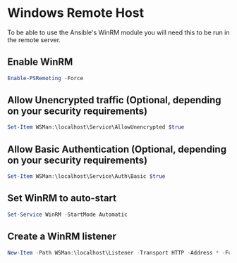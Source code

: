 # Windows Remote Host

To be able to use the Ansible's WinRM module you will need this to be run in the remote server.

## Enable WinRM

``` powershell
Enable-PSRemoting -Force
```

## Allow Unencrypted traffic (Optional, depending on your security requirements)

``` powershell
Set-Item WSMan:\localhost\Service\AllowUnencrypted $true
```

## Allow Basic Authentication (Optional, depending on your security requirements)

``` powershell
Set-Item WSMan:\localhost\Service\Auth\Basic $true
```

## Set WinRM to auto-start

``` powershell
Set-Service WinRM -StartMode Automatic
```

## Create a WinRM listener

``` powershell
New-Item -Path WSMan:\localhost\Listener -Transport HTTP -Address * -Force
```
